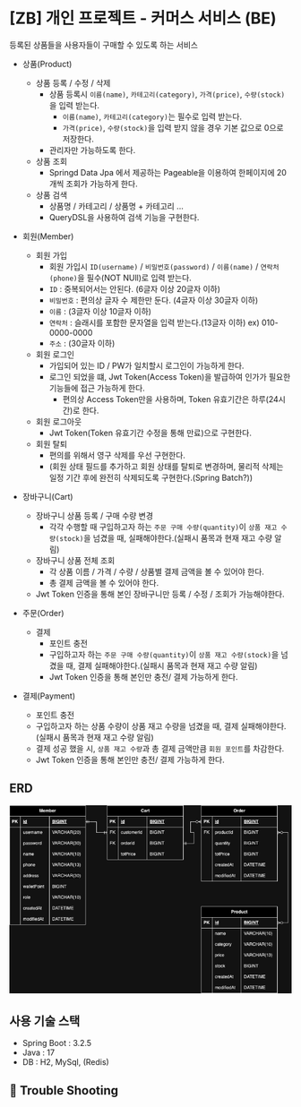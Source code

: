 # [ZB] 개인 프로젝트 - 커머스 서비스 (BE)
등록된 상품들을 사용자들이 구매할 수 있도록 하는 서비스

- 상품(Product)
  - 상품 등록 / 수정 / 삭제
    - 상품 등록시 `이름(name)`, `카테고리(category)`, `가격(price)`, `수량(stock)`을 입력 받는다.
      - `이름(name)`, `카테고리(category)`는 필수로 입력 받는다.
      - `가격(price)`, `수량(stock)`을 입력 받지 않을 경우 기본 값으로 0으로 저장한다.
    - 관리자만 가능하도록 한다.
  - 상품 조회
    - Springd Data Jpa 에서 제공하는 Pageable을 이용하여 한페이지에 20개씩 조회가 가능하게 한다.
  - 상품 검색
    - 상품명 / 카테고리 / 상품명 + 카테고리 ...
    - QueryDSL을 사용하여 검색 기능을 구현한다.

- 회원(Member)
  - 회원 가입
    - 회원 가입시 `ID(username)` / `비밀번호(password)` / `이름(name)` / `연락처(phone)`을 필수(NOT NUll)로 입력 받는다.
    - `ID` : 중복되어서는 안된다. (6글자 이상 20글자 이하)
    - `비밀번호` : 편의상 글자 수 제한만 둔다. (4글자 이상 30글자 이하)
    - `이름` : (3글자 이상 10글자 이하)
    - `연락처` : 슬래시를 포함한 문자열을 입력 받는다.(13글자 이하) ex) 010-0000-0000
    - `주소` : (30글자 이하)
  - 회원 로그인
    - 가입되어 있는 ID / PW가 일치할시 로그인이 가능하게 한다.
    - 로그인 되었을 떄, Jwt Token(Access Token)을 발급하여 인가가 필요한 기능들에 접근 가능하게 한다.
      - 편의상 Access Token만을 사용하며, Token 유효기간은 하루(24시간)로 한다.
  - 회원 로그아웃
    - Jwt Token(Token 유효기간 수정을 통해 만료)으로 구현한다.
  - 회원 탈퇴
    - 편의를 위해서 영구 삭제를 우선 구현한다.
    - (회원 상태 필드를 추가하고 회원 상태를 탈퇴로 변경하며, 물리적 삭제는 일정 기간 후에 완전히 삭제되도록 구현한다.(Spring Batch?))

- 장바구니(Cart)
  - 장바구니 상품 등록 / 구매 수량 변경
    - 각각 수행할 때 구입하고자 하는 `주문 구매 수량(quantity)`이 `상품 재고 수량(stock)`을 넘겼을 때, 실패해야한다.(실패시 품목과 현재 재고 수량 알림)
  - 장바구니 상품 전체 조회
    - 각 상품 이름 / 가격 / 수량 / 상품별 결제 금액을 볼 수 있어야 한다.
    - 총 결제 금액을 볼 수 있어야 한다.
  - Jwt Token 인증을 통해 본인 장바구니만 등록 / 수정 / 조회가 가능해야한다. 
    
- 주문(Order)
  - 결제
    - 포인트 충전
    - 구입하고자 하는 `주문 구매 수량(quantity)`이 `상품 재고 수량(stock)`을 넘겼을 때, 결제 실패해야한다.(실패시 품목과 현재 재고 수량 알림)
    - Jwt Token 인증을 통해 본인만 충전/ 결제 가능하게 한다.

- 결제(Payment)
  - 포인트 충전
  - 구입하고자 하는 상품 수량이 상품 재고 수량을 넘겼을 때, 결제 실패해야한다.(실패시 품목과 현재 재고 수량 알림)
  - 결제 성공 했을 시, `상품 재고 수량`과 총 결제 금액만큼 `회원 포인트`를 차감한다.
  - Jwt Token 인증을 통해 본인만 충전/ 결제 가능하게 한다.

## ERD
![zerobase-cms-project_v00.png](erd%2Fzerobase-cms-project_v00.png)

## 사용 기술 스택
- Spring Boot : 3.2.5
- Java : 17
- DB : H2, MySql, (Redis)

## 🚀 Trouble Shooting
